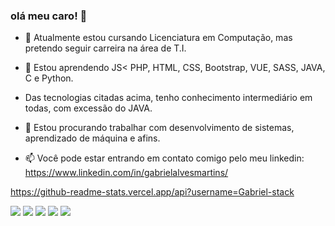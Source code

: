 ### olá meu caro! 👋

- 🔭 Atualmente estou cursando Licenciatura em Computação, mas pretendo seguir carreira na área de T.I.


- 🌱 Estou aprendendo JS< PHP, HTML, CSS, Bootstrap, VUE, SASS, JAVA, C e Python.
- Das tecnologias citadas acima, tenho conhecimento intermediário em todas, com excessão do JAVA.
- 👯 Estou procurando trabalhar com desenvolvimento de sistemas, aprendizado de máquina e afins.
- 📫 Você pode estar entrando em contato comigo pelo meu linkedin: https://www.linkedin.com/in/gabrielalvesmartins/

https://github-readme-stats.vercel.app/api?username=Gabriel-stack

[<img src="https://img.shields.io/badge/twitter-%231DA1F2.svg?&style=for-the-badge&logo=twitter&logoColor=white" />](https://twitter.com/USERNAME) [<img src="https://img.shields.io/badge/medium-%2312100E.svg?&style=for-the-badge&logo=medium&logoColor=white" />](https://medium.com/USERNAME)  [<img src="https://img.shields.io/badge/linkedin-%230077B5.svg?&style=for-the-badge&logo=linkedin&logoColor=white" />](https://www.linkedin.com/in/gabrielalvesmartins/) [<img src = "https://img.shields.io/badge/instagram-%23E4405F.svg?&style=for-the-badge&logo=instagram&logoColor=white">](https://www.instagram.com/gabriel_38/) [<img src = "https://img.shields.io/badge/facebook-%231877F2.svg?&style=for-the-badge&logo=facebook&logoColor=white">](https://www.facebook.com/USERNAME)
